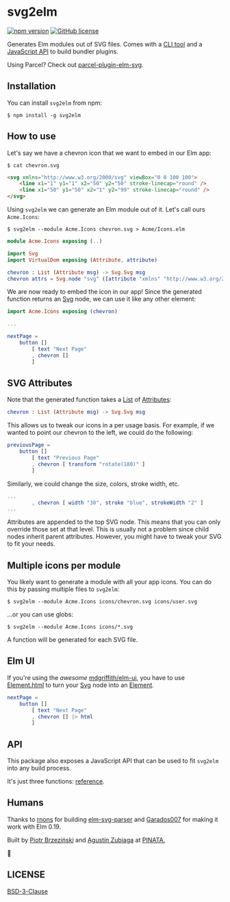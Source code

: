 # svg2elm

[![npm version](https://img.shields.io/npm/v/svg2elm.svg)](https://www.npmjs.com/package/svg2elm) [![GitHub license](https://img.shields.io/npm/l/svg2elm)](LICENSE)

Generates Elm modules out of SVG files. Comes with a [CLI tool](#installation) and a [JavaScript API](#api) to build bundler plugins.

Using Parcel? Check out [parcel-plugin-elm-svg](https://github.com/pinata-llc/parcel-plugin-elm-svg).

## Installation

You can install `svg2elm` from npm:

```console
$ npm install -g svg2elm
```

## How to use

Let's say we have a chevron icon that we want to embed in our Elm app:

```console
$ cat chevron.svg
```

```html
<svg xmlns="http://www.w3.org/2000/svg" viewBox="0 0 100 100">
    <line x1="1" y1="1" x2="50" y2="50" stroke-linecap="round" />
    <line x1="50" y1="50" x2="1" y2="99" stroke-linecap="round" />
</svg>
```

Using `svg2elm` we can generate an Elm module out of it. Let's call ours `Acme.Icons`:

```console
$ svg2elm --module Acme.Icons chevron.svg > Acme/Icons.elm
```

```elm
module Acme.Icons exposing (..)

import Svg
import VirtualDom exposing (Attribute, attribute)

chevron : List (Attribute msg) -> Svg.Svg msg
chevron attrs = Svg.node "svg" ([attribute "xmlns" "http://www.w3.org/2000/svg", attribute "viewBox" "0 0 100 100"] ++ attrs) [ Svg.node "line" ([attribute "x1" "1", attribute "y1" "1", attribute "x2" "50", attribute "y2" "50", attribute "stroke-linecap" "round"]) [], Svg.node "line" ([attribute "x1" "50", attribute "y1" "50", attribute "x2" "1", attribute "y2" "99", attribute "stroke-linecap" "round"]) []]
```

We are now ready to embed the icon in our app! Since the generated function returns an [Svg](https://package.elm-lang.org/packages/elm/svg/latest/Svg#Svg) node, we can use it like any other element:

```elm
import Acme.Icons exposing (chevron)

...

nextPage =
    button []
        [ text "Next Page"
        , chevron []
        ]
```

## SVG Attributes

Note that the generated function takes a [List](https://package.elm-lang.org/packages/elm/core/latest/List) of [Attributes](https://package.elm-lang.org/packages/elm/virtual-dom/latest/VirtualDom#Attribute):

```elm
chevron : List (Attribute msg) -> Svg.Svg msg
```

This allows us to tweak our icons in a per usage basis. For example, if we wanted to point our chevron to the left, we could do the following:

```elm
previousPage =
    button []
        [ text "Previous Page"
        , chevron [ transform "rotate(180)" ]
        ]
```

Similarly, we could change the size, colors, stroke width, etc.

```elm
...
        , chevron [ width "30", stroke "blue", strokeWidth "2" ]
...
```

Attributes are appended to the top SVG node. This means that you can only override those set at that level. This is usually not a problem since child nodes inherit parent attributes. However, you might have to tweak your SVG to fit your needs.

## Multiple icons per module

You likely want to generate a module with all your app icons. You can do this by passing multiple files to `svg2elm`:

```console
$ svg2elm --module Acme.Icons icons/chevron.svg icons/user.svg
```

...or you can use globs:

```console
$ svg2elm --module Acme.Icons icons/*.svg
```

A function will be generated for each SVG file.

## Elm UI

If you're using the _awesome_ [mdgriffith/elm-ui](https://package.elm-lang.org/packages/mdgriffith/elm-ui/latest/), you have to use [Element.html](https://package.elm-lang.org/packages/mdgriffith/elm-ui/latest/Element#html) to turn your [Svg](https://package.elm-lang.org/packages/elm/svg/latest/Svg#Svg) node into an [Element](https://package.elm-lang.org/packages/mdgriffith/elm-ui/latest/Element#Element).

```elm
nextPage =
    button []
        [ text "Next Page"
        , chevron [] |> html
        ]
```

## API

This package also exposes a JavaScript API that can be used to fit `svg2elm` into any build process.

It's just three functions: [reference](https://pinata-llc.github.io/svg2elm/modules/_svg2elm_.html).

## Humans

Thanks to [rnons](https://github.com/rnons) for building [elm-svg-parser](https://package.elm-lang.org/packages/rnons/elm-svg-parser/latest/) and [Garados007](https://github.com/Garados007) for making it work with Elm 0.19.

Built by [Piotr Brzeziński](https://github.com/brzezinskip) and [Agustín Zubiaga](https://github.com/aguzubiaga) at [PINATA.](https://www.gopinata.com)

🤍

## LICENSE

[BSD-3-Clause](LICENSE)
